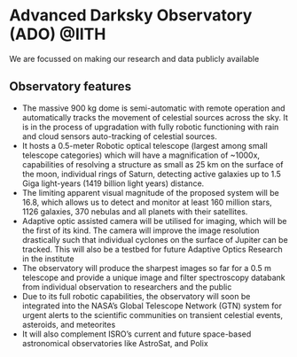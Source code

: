 # Advanced Darksky Observatory (ADO) @IITH
We are focussed on making our research and data publicly available

## Observatory features
- The massive 900 kg dome is semi-automatic with remote operation and automatically tracks the movement of celestial sources across the sky. It is in the process of upgradation with fully robotic functioning with rain and cloud sensors auto-tracking of celestial sources.
- It hosts a 0.5-meter Robotic optical telescope (largest among small telescope categories) which will have a magnification of ~1000x, capabilities of resolving a structure as small as 25 km on the surface of the moon, individual rings of Saturn, detecting active galaxies up to 1.5 Giga light-years (1419 billion light years) distance.
- The limiting apparent visual magnitude of the proposed system will be 16.8, which allows us to detect and monitor at least 160 million stars, 1126 galaxies, 370 nebulas and all planets with their satellites.
- Adaptive optic assisted camera will be utilised for imaging, which will be the first of its kind. The camera will improve the image resolution drastically such that individual cyclones on the surface of Jupiter can be tracked. This will also be a testbed for future Adaptive Optics Research in the institute
- The observatory will produce the sharpest images so far for a 0.5 m telescope and provide a unique image and filter spectroscopy databank from individual observation to researchers and the public
- Due to its full robotic capabilities, the observatory will soon be integrated into the NASA’s Global Telescope Network (GTN) system for urgent alerts to the scientific communities on transient celestial events, asteroids, and meteorites
- It will also complement ISRO’s current and future space-based astronomical observatories like AstroSat, and Polix

<!---
nakshtra-astroclub-iith/nakshtra-astroclub-iith is a ✨ special ✨ repository because its `README.md` (this file) appears on your GitHub profile.
You can click the Preview link to take a look at your changes.
--->
